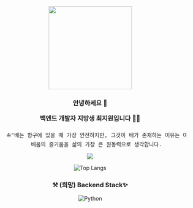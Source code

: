 <div align="center">
<img title="" src="https://static.wikia.nocookie.net/pokemon/images/e/e7/%EB%85%B8%EB%B6%80%EB%82%98%EA%B0%80%EC%9D%98_%EC%95%BC%EB%A7%9D%EC%97%90%EC%84%9C%EC%9D%98_%EB%A8%B9%EA%B3%A0%EC%9E%90.png/revision/latest?cb=20130725130315&path-prefix=ko" alt="" width="217">

<h3> 안녕하세요 👋

백엔드 개발자 지망생 최지원입니다 👩‍💻</h3>

<pre>
    ⛵"배는 항구에 있을 때 가장 안전하지만, 그것이 배가 존재하는 이유는 아니다."⚓
    배움의 즐거움을 삶의 가장 큰 원동력으로 생각합니다.
</pre>



![](https://github-readme-stats.vercel.app/api?username=chjw956&theme=vue&show_icons=true)

![Top Langs](https://github-readme-stats.vercel.app/api/top-langs/?username=chjw956&layout=compact)


### ⚒ (희망) Backend Stack✨

<img alt="Python" src="https://img.shields.io/badge/Python-02458D.svg?style=flat-square&logo=Python&logoColor=white"/>

</div>
